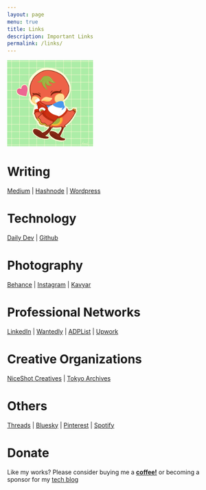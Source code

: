 ```yaml
---
layout: page
menu: true
title: Links
description: Important Links
permalink: /links/
---
```


<img class="img-rounded" src="/assets/img/uploads/character-profile.png" alt="Animal Crossing Ketchup" width="200">

# Writing

[Medium](https://todorokis.medium.com) | [Hashnode](https://digracesion.hashnode.dev/) | [Wordpress]("https://grayinfilm.com/)

# Technology

[Daily Dev](https://app.daily.dev/grayxie) | [Github](https://github.com/digracesion/)

# Photography

[Behance](https://www.behance.net/mggicay) | [Instagram](https://instagram.com/gray__in__film) | [Kavyar](https://kavyar.me/grace-icay)

# Professional Networks

[LinkedIn](https://www.linkedin.com/in/mary-grygjeanne-grace-icay-109184140/) | [Wantedly](https://www.wantedly.com/id/ika_i) | [ADPList](https://adplist.org/members/mary-grygjeanne-grace-icay) | [Upwork](https://www.upwork.com/freelancers/~0126951d427c9ca723?viewMode=1)

# Creative Organizations

[NiceShot Creatives](https://instagram.com/niceshot.creatives) | [Tokyo Archives](https://instagram.com/tokyo__archives)

# Others

[Threads](https://www.threads.net/@gray__in__film) | [Bluesky](https://grcyx.bsky.social) | [Pinterest](https://www.pinterest.com/graysus/) | [Spotify](https://open.spotify.com/user/jijinism?si=93567e240524444f&nd=1)

# Donate

Like my works? Please consider buying me a <a href="https://ko-fi.com/grayinfilm">**coffee!**</a> or becoming a sponsor for my <a href="https://digracesion.hashnode.dev/sponsor"> tech blog</a>
